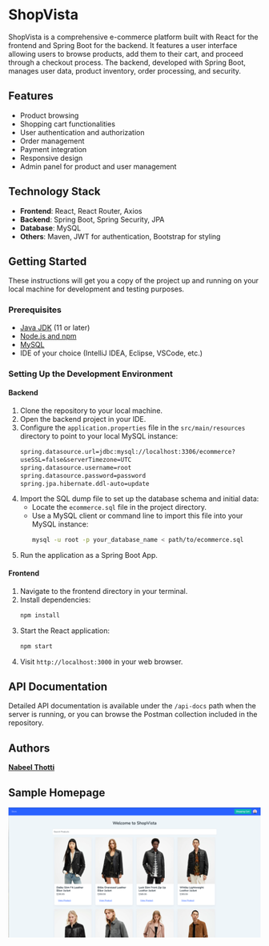 # ShopVista

ShopVista is a comprehensive e-commerce platform built with React for the frontend and Spring Boot for the backend. It features a user interface allowing users to browse products, add them to their cart, and proceed through a checkout process. The backend, developed with Spring Boot, manages user data, product inventory, order processing, and security.

## Features

- Product browsing
- Shopping cart functionalities
- User authentication and authorization
- Order management
- Payment integration
- Responsive design
- Admin panel for product and user management

## Technology Stack

- **Frontend**: React, React Router, Axios
- **Backend**: Spring Boot, Spring Security, JPA
- **Database**: MySQL
- **Others**: Maven, JWT for authentication, Bootstrap for styling

## Getting Started

These instructions will get you a copy of the project up and running on your local machine for development and testing purposes.

### Prerequisites

- [Java JDK](https://www.oracle.com/java/technologies/javase-jdk11-downloads.html) (11 or later)
- [Node.js and npm](http://nodejs.org)
- [MySQL](https://www.mysql.com/)
- IDE of your choice (IntelliJ IDEA, Eclipse, VSCode, etc.)

### Setting Up the Development Environment

#### Backend

1. Clone the repository to your local machine.
2. Open the backend project in your IDE.
3. Configure the `application.properties` file in the `src/main/resources` directory to point to your local MySQL instance:
    ```properties
    spring.datasource.url=jdbc:mysql://localhost:3306/ecommerce?useSSL=false&serverTimezone=UTC
    spring.datasource.username=root
    spring.datasource.password=password
    spring.jpa.hibernate.ddl-auto=update
    ```
4. Import the SQL dump file to set up the database schema and initial data:
   - Locate the `ecommerce.sql` file in the project directory.
   - Use a MySQL client or command line to import this file into your MySQL instance:
       ```bash
       mysql -u root -p your_database_name < path/to/ecommerce.sql
       ```
5. Run the application as a Spring Boot App.

#### Frontend

1. Navigate to the frontend directory in your terminal.
2. Install dependencies:
    ```bash
    npm install
    ```
3. Start the React application:
    ```bash
    npm start
    ```
4. Visit `http://localhost:3000` in your web browser.

## API Documentation

Detailed API documentation is available under the `/api-docs` path when the server is running, or you can browse the Postman collection included in the repository.

## Authors

**[Nabeel Thotti](https://github.com/NabeelThotti)**

## Sample Homepage

![Homepage Screenshot](images/ShopVista1.png "Homepage of E-Commerce Platform")

